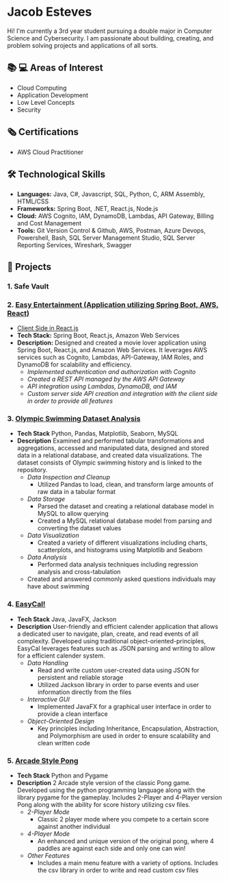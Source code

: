 # Jacob Esteves
Hi! I'm currently a 3rd year student pursuing a double major in Computer Science and Cybersecurity. I am passionate about building, creating, and problem solving projects and applications of all sorts.

## 📚 💻 Areas of Interest
- Cloud Computing
- Application Development
- Low Level Concepts
- Security

## 🗞️ Certifications
- AWS Cloud Practitioner

## 🛠️ Technological Skills
- **Languages:** Java, C#, Javascript, SQL, Python, C, ARM Assembly, HTML/CSS
- **Frameworks:** Spring Boot, .NET, React.js, Node.js
- **Cloud:** AWS Cognito, IAM, DynamoDB, Lambdas, API Gateway, Billing and Cost Management
- **Tools:** Git Version Control & Github, AWS, Postman, Azure Devops, Powershell, Bash, SQL Server Management Studio, SQL Server Reporting Services, Wireshark, Swagger

## 🚀 Projects

### 1. Safe Vault

### 2. [Easy Entertainment (Application utilizing Spring Boot, AWS, React)](https://github.com/jacob670/java-aws-chat-application-v2)
- [Client Side in React.js](https://github.com/jacob670/react-aws-chat-application-v2-frontend)
- **Tech Stack:** Spring Boot, React.js, Amazon Web Services
- **Description:** Designed and created a movie lover application using Spring Boot,
  React.js, and Amazon Web Services. It leverages AWS services such as Cognito, Lambdas, API-Gateway, IAM Roles, and DynamoDB for scalability and efficiency.
  -  *Implemented authentication and authorization with Cognito*
  -  *Created a REST API managed by the AWS API Gateway*
  -  *API integration using Lambdas, DynamoDB, and IAM*
  -  *Custom server side API creation and integration with the client side in order to provide all features*

### 3. [Olympic Swimming Dataset Analysis](https://github.com/jacob670/OlympicSwimmingDataAnalysis)
- **Tech Stack** Python, Pandas, Matplotlib, Seaborn, MySQL
- **Description** Examined and performed tabular transformations and aggregations, accessed and manipulated data, designed and stored data in a relational database, and created data visualizations. The dataset consists of Olympic swimming history and is linked to the repository.
  - *Data Inspection and Cleanup*
    - Utilized Pandas to load, clean, and transform large amounts of raw data in a tabular format
  - *Data Storage*
    - Parsed the dataset and creating a relational database model in MySQL to allow querying
    - Created a MySQL relational database model from parsing and converting the dataset values
  - *Data Visualization*
    - Created a variety of different visualizations including charts, scatterplots, and histograms using Matplotlib and Seaborn
  - *Data Analysis*
    - Performed data analysis techniques including regression analysis and cross-tabulation
  - Created and answered commonly asked questions individuals may have about swimming
 
### 4. [EasyCal!](https://github.com/jacob670/EasyCal)
- **Tech Stack** Java, JavaFX, Jackson
- **Description** User-friendly and efficient calender application that allows a dedicated user to navigate, plan, create, and read events of all complexity. Developed using traditional object-oriented-principles, EasyCal leverages features such as JSON parsing and writing to allow for a efficient calender system.
  - *Data Handling*
    - Read and write custom user-created data using JSON for persistent and reliable storage
    - Utilized Jackson library in order to parse events and user information directly from the files
  - *Interactive GUI*
    - Implemented JavaFX for a graphical user interface in order to provide a clean interface
  - *Object-Oriented Design*
    - Key principles including Inheritance, Encapsulation, Abstraction, and Polymorphism are used in order to ensure scalability and clean written code

### 5. [Arcade Style Pong](https://github.com/jacob670/Pong4)
- **Tech Stack** Python and Pygame
- **Description** 2 Arcade style version of the classic Pong game. Developed using the python programming language along with the library pygame for the gameplay. Includes 2-Player and 4-Player version Pong along with the ability for score history utilizing csv files.
  - *2-Player Mode*
    - Classic 2 player mode where you compete to a certain score against another individual
  - *4-Player Mode* 
    - An enhanced and unique version of the original pong, where 4 paddles are against each side and only one can win!
  - *Other Features*
    - Includes a main menu feature with a variety of options. Includes the csv library in order to write and read custom csv files
